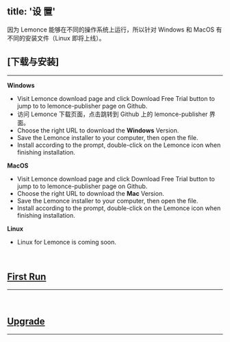 title: '设 置'
---
因为 Lemonce 能够在不同的操作系统上运行，所以针对 Windows 和 MacOS 有不同的安装文件（Linux 即将上线）。
<br>

## [下载与安装]
---

**Windows**
- Visit Lemonce download page and click <span class="button">Download Free Trial</span> button to jump to to lemonce-publisher page on Github.
- 访问 Lemonce 下载页面，点击跳转到 Github 上的 lemonce-publisher 界面。
- Choose the right URL to download the **Windows** Version.
- Save the Lemonce installer to your computer, then open the file.
- Install according to the prompt, double-click on the Lemonce icon when finishing installation.

**MacOS**
- Visit Lemonce download page and click <span class="button">Download Free Trial</span> button to jump to to lemonce-publisher page on Github.
- Choose the right URL to download the **Mac** Version.
- Save the Lemonce installer to your computer, then open the file.
- Install according to the prompt, double-click on the Lemonce icon when finishing installation.

**Linux** 

- Linux for Lemonce is coming soon.
<br>

## [First Run](/docs/setup/firstrun.html)
---
<br>

## [Upgrade](/docs/setup/upgrade.html)
---